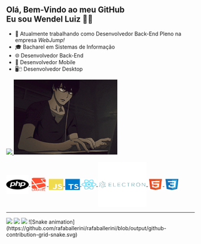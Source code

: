 ## Olá, Bem-Vindo ao meu GitHub <br> Eu sou Wendel Luiz 👾🤟

- 💼 Atualmente trabalhando como Desenvolvedor Back-End Pleno na empresa <i>WebJump!</i>
- 🎓 Bacharel em Sistemas de Informação
- 🌐 Desenvolvedor Back-End
- 📱 Desenvolvedor Mobile
- 🖥🖱 Desenvolvedor Desktop
<div>
  <a href="https://github.com/wendellunny">
  <img height="180em" src="https://github-readme-stats.vercel.app/api/top-langs/?username=wendellunny&layout=compact&langs_count=7&theme=dracula"/>
  <img alt="Developer"  src="https://github.com/wendellunny/wendellunny/blob/master/img/tumblr_na4eugToNe1s5fa4co2_500%20(1)%20(2).gif"/>
</div>

<div style="display: inline_block"><br>
  <img align="center" alt="lunny-php" height="50" width="60" src="https://github.com/devicons/devicon/blob/master/icons/php/php-plain.svg">
  <img align="center" alt="lunny-laravel" height="35" width="45" src="https://github.com/devicons/devicon/blob/master/icons/laravel/laravel-plain-wordmark.svg">
  <img align="center" alt="lunny-Js" height="30" width="40" src="https://raw.githubusercontent.com/devicons/devicon/master/icons/javascript/javascript-plain.svg">
  <img align="center" alt="lunny-Ts" height="30" width="40" src="https://raw.githubusercontent.com/devicons/devicon/master/icons/typescript/typescript-plain.svg">
  <img align="center" alt="lunny-React" height="30" width="40" src="https://raw.githubusercontent.com/devicons/devicon/master/icons/react/react-original.svg">
  <img align="center" alt="lunny-electron" height="120" width="130" src="https://github.com/devicons/devicon/blob/master/icons/electron/electron-original-wordmark.svg">
  <img align="center" alt="lunny-HTML" height="30" width="40" src="https://raw.githubusercontent.com/devicons/devicon/master/icons/html5/html5-original.svg">
  <img align="center" alt="lunny-CSS" height="30" width="40" src="https://raw.githubusercontent.com/devicons/devicon/master/icons/css3/css3-original.svg">
</div> 
<hr>
<div style="display: inline_block"> 
  <a href="https://www.instagram.com/wendel.lunny/" target="_blank"><img src="https://img.shields.io/badge/-Instagram-%23E4405F?style=for-the-badge&logo=instagram&logoColor=white" target="_blank"></a>
  <a href = "mailto:wendelferreiraportugal@gmail.com"><img src="https://img.shields.io/badge/-Gmail-%23333?style=for-the-badge&logo=gmail&logoColor=white" target="_blank"></a>
  <a href="https://www.linkedin.com/in/wendel-lunny" target="_blank"><img src="https://img.shields.io/badge/-LinkedIn-%230077B5?style=for-the-badge&logo=linkedin&logoColor=white" target="_blank"></a> 
  ![Snake animation](https://github.com/rafaballerini/rafaballerini/blob/output/github-contribution-grid-snake.svg)
</div>

